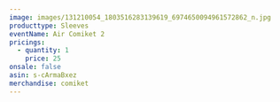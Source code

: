 ```yaml
---
image: images/131210054_1803516283139619_6974650094961572862_n.jpg
producttype: Sleeves
eventName: Air Comiket 2
pricings:
  - quantity: 1
    price: 25
onsale: false
asin: s-cArmaBxez
merchandise: comiket
---
```


